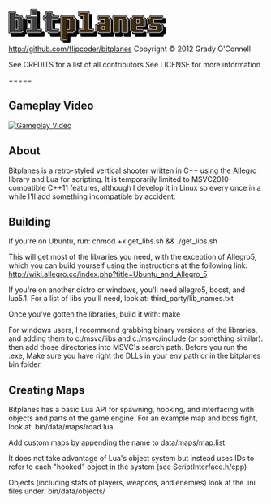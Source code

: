 ![bitplanes](https://raw.githubusercontent.com/flipcoder/bitplanes/af2593329cefd1f9d5fe390ae58deb4a92233fad/bin/data/interface/logo_a.png)
http://github.com/flipcoder/bitplanes
Copyright &copy; 2012 Grady O'Connell

See CREDITS for a list of all contributors
See LICENSE for more information

=====

## Gameplay Video ##

[![Gameplay Video](http://img.youtube.com/vi/NdNzup_Uz4Q/0.jpg)](http://www.youtube.com/watch?v=NdNzup_Uz4Q)

## About ##

Bitplanes is a retro-styled vertical shooter written in C++ using the Allegro library and Lua for scripting.
It is temporarily limited to MSVC2010-compatible C++11 features, although I develop it in Linux so every once in
a while I'll add something incompatible by accident.

## Building ##

If you're on Ubuntu, run:
    chmod +x get_libs.sh && ./get_libs.sh

This will get most of the libraries you need, with the exception of Allegro5, which you can
build yourself using the instructions at the following link: http://wiki.allegro.cc/index.php?title=Ubuntu_and_Allegro_5

If you're on another distro or windows, you'll need allegro5, boost, and lua5.1.  For a list of libs you'll need, look at:
    third_party/lib_names.txt

Once you've gotten the libraries, build it with:
    make

For windows users, I recommend grabbing binary versions of the libraries, and adding them to c:/msvc/libs and c:/msvc/include (or something similar).
then add those directories into MSVC's search path.  Before you run the .exe, Make sure you have right the DLLs in your env path or in the bitplanes bin folder.

## Creating Maps ##

Bitplanes has a basic Lua API for spawning, hooking, and interfacing with objects and parts of the game engine.  For an example map and boss fight, look at:
    bin/data/maps/road.lua

Add custom maps by appending the name to data/maps/map.list

It does not take advantage of Lua's object system but instead uses IDs to refer to each "hooked" object in the system (see ScriptInterface.h/cpp)

Objects (including stats of players, weapons, and enemies) look at the .ini files under:
    bin/data/objects/

